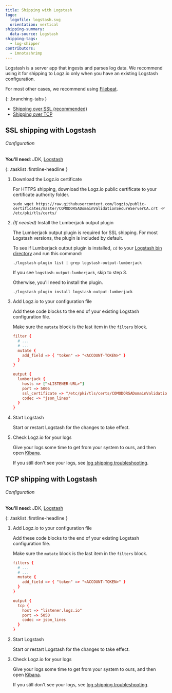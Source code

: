 ```yaml
---
title: Shipping with Logstash
logo:
  logofile: logstash.svg
  orientation: vertical
shipping-summary:
  data-source: Logstash
shipping-tags:
  - log-shipper
contributors:
  - imnotashrimp
---
```


Logstash is a server app that ingests and parses log data.
We recommend using it for shipping to Logz.io only when you have an existing Logstash configuration.

For most other cases, we recommend using [Filebeat]({{site.baseurl}}/shipping/shippers/filebeat.html).

<div class="branching-container">

{: .branching-tabs }
  * [Shipping over SSL <span class="sm ital">(recommended)</span>](#ssl-config)
  * [Shipping over TCP](#tcp-config)

<div id="ssl-config">

## SSL shipping with Logstash

###### Configuration

**You'll need**:
JDK,
[Logstash](https://www.elastic.co/guide/en/logstash/current/installing-logstash.html)

{: .tasklist .firstline-headline }
1. Download the Logz.io certificate

    For HTTPS shipping, download the Logz.io public certificate to your certificate authority folder.

    ```shell
    sudo wget https://raw.githubusercontent.com/logzio/public-certificates/master/COMODORSADomainValidationSecureServerCA.crt -P /etc/pki/tls/certs/
    ```

2. _(If needed)_ Install the Lumberjack output plugin

    The Lumberjack output plugin is required for SSL shipping.
    For most Logstash versions, the plugin is included by default.

    To see if Lumberjack output plugin is installed, `cd` to your [Logstash bin directory](https://www.elastic.co/guide/en/logstash/current/dir-layout.html) and run this command:

    ```shell
    ./logstash-plugin list | grep logstash-output-lumberjack
    ```

    If you see `logstash-output-lumberjack`, skip to step 3.

    Otherwise, you'll need to install the plugin.

    ```shell
    ./logstash-plugin install logstash-output-lumberjack
    ```

3. Add Logz.io to your configuration file

    Add these code blocks to the end of your existing Logstash configuration file.

    Make sure the `mutate` block is the last item in the `filters` block.

    ```conf
    filter {
      # ...
      # ...
      mutate {
        add_field => { "token" => "<ACCOUNT-TOKEN>" }
      }
    }

    output {
      lumberjack {
        hosts => ["<LISTENER-URL>"]
        port => 5006
        ssl_certificate => "/etc/pki/tls/certs/COMODORSADomainValidationSecureServerCA.crt"
        codec => "json_lines"
      }
    }
    ```

4. Start Logstash

    Start or restart Logstash for the changes to take effect.

5. Check Logz.io for your logs

    Give your logs some time to get from your system to ours, and then open [Kibana](https://app.logz.io/#/dashboard/kibana).

    If you still don't see your logs, see [log shipping troubleshooting]({{site.baseurl}}/user-guide/log-shipping/log-shipping-troubleshooting.html).

</div>

<div id="tcp-config">

## TCP shipping with Logstash

###### Configuration

**You'll need**:
JDK,
[Logstash](https://www.elastic.co/guide/en/logstash/current/installing-logstash.html)

{: .tasklist .firstline-headline }
1. Add Logz.io to your configuration file

    Add these code blocks to the end of your existing Logstash configuration file.

    Make sure the `mutate` block is the last item in the `filters` block.

    ```conf
    filters {
      # ...
      # ...
      mutate {
        add_field => { "token" => "<ACCOUNT-TOKEN>" }
      }
    }

    output {
      tcp {
        host => "listener.logz.io"
        port => 5050
        codec => json_lines
      }
    }
    ```

2. Start Logstash

    Start or restart Logstash for the changes to take effect.

3. Check Logz.io for your logs

    Give your logs some time to get from your system to ours, and then open [Kibana](https://app.logz.io/#/dashboard/kibana).

    If you still don't see your logs, see [log shipping troubleshooting]({{site.baseurl}}/user-guide/log-shipping/log-shipping-troubleshooting.html).

</div>

</div>